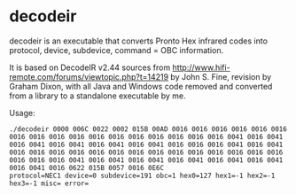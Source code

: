 decodeir
========

decodeir is an executable that converts Pronto Hex infrared codes into protocol, device, subdevice, command = OBC information. 

It is based on  DecodeIR v2.44 sources from http://www.hifi-remote.com/forums/viewtopic.php?t=14219 by John S. Fine, revision by Graham Dixon, with all Java and Windows code removed and converted from a library to a standalone executable by me.

Usage:
```
./decodeir 0000 006C 0022 0002 015B 00AD 0016 0016 0016 0016 0016 0016 0016 0016 0016 0016 0016 0016 0016 0016 0016 0016 0016 0041 0016 0041 0016 0041 0016 0041 0016 0041 0016 0041 0016 0016 0016 0041 0016 0041 0016 0016 0016 0016 0016 0016 0016 0016 0016 0016 0016 0016 0016 0016 0016 0016 0016 0041 0016 0041 0016 0041 0016 0041 0016 0041 0016 0041 0016 0041 0016 0622 015B 0057 0016 0E6C
protocol=NEC1 device=0 subdevice=191 obc=1 hex0=127 hex1=-1 hex2=-1 hex3=-1 misc= error=
```
